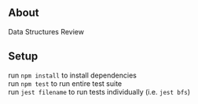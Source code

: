 ## About

Data Structures Review

## Setup

run `npm install` to install dependencies <br />
run `npm test` to run entire test suite <br />
run `jest filename` to run tests individually (i.e. `jest bfs`)
